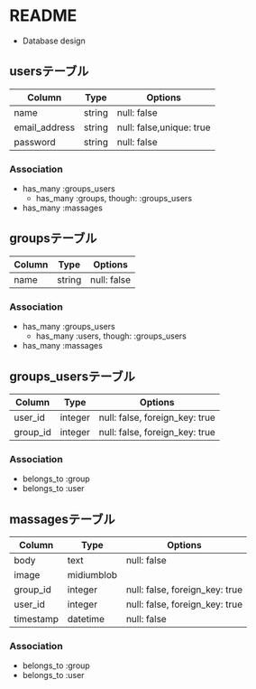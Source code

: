 # README

* Database design
## usersテーブル
  |Column|Type|Options|
  |------|----|-------|
  |name|string|null: false|
  |email_address|string|null: false,unique: true|
  |password|string|null: false|

  ### Association
  - has_many :groups_users
    - has_many :groups, though: :groups_users
  - has_many :massages

## groupsテーブル
  |Column|Type|Options|
  |------|----|-------|
  |name|string|null: false|

  ### Association
  - has_many :groups_users
    - has_many :users, though: :groups_users
  - has_many :massages

## groups_usersテーブル
  |Column|Type|Options|
  |------|----|-------|
  |user_id|integer|null: false, foreign_key: true|
  |group_id|integer|null: false, foreign_key: true|

  ### Association
  - belongs_to :group
  - belongs_to :user

## massagesテーブル
  |Column|Type|Options|
  |------|----|-------|
  |body|text|null: false|
  |image|midiumblob||
  |group_id|integer|null: false, foreign_key: true|
  |user_id|integer|null: false, foreign_key: true|
  |timestamp|datetime|null: false|

  ### Association
  - belongs_to :group
  - belongs_to :user